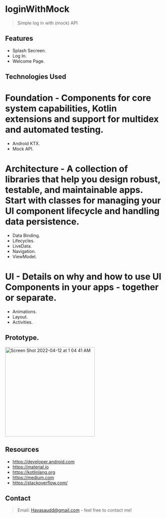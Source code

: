 # loginWithMock
> Simple log in with (mock) API 


## Features
- Splash Secreen.
- Log In.
- Welcome Page.

## Technologies Used
# Foundation - Components for core system capabilities, Kotlin extensions and support for multidex and automated testing.
- Android KTX. 
- Mock API.
# Architecture - A collection of libraries that help you design robust, testable, and maintainable apps. Start with classes for managing your UI component lifecycle and handling data persistence.
- Data Binding. 
- Lifecycles. 
- LiveData. 
- Navigation. 
- ViewModel. 
# UI - Details on why and how to use UI Components in your apps - together or separate.
- Animations. 
- Layout.
- Activities. 
## Prototype.
  <img width="288" alt="Screen Shot 2022-04-12 at 1 04 41 AM" src="https://user-images.githubusercontent.com/92260175/162841266-e6603382-4afe-4c6e-af22-df52096ca20e.png">

## Resources
- https://developer.android.com
- https://material.io
- https://kotlinlang.org
- https://medium.com
- https://stackoverflow.com/
## Contact
> Email: Hayasaudd@gmail.com - feel free to contact me!

